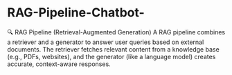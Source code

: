 # RAG-Pipeline-Chatbot-
🔍 RAG Pipeline (Retrieval-Augmented Generation) A RAG pipeline combines a retriever and a generator to answer user queries based on external documents. The retriever fetches relevant content from a knowledge base (e.g., PDFs, websites), and the generator (like a language model) creates accurate, context-aware responses. 
